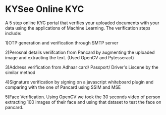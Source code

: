 # KYSee Online KYC

A 5 step online KYC portal that verifies your uploaded documents with your data using the applications of Machine Learning.
The verification steps include:

1)OTP generation and verification through SMTP server

2)Perosnal details veriifcation from Pancard by augmenting the uploaded image and extracting the text. (Used OpenCV and Pytesseract)

3)Address verification from Adhaar card/ Passport/ Driver's Liscene by the similar method

4)Signature verification by signing on a javascript whiteboard plugin and comparing with the one of Pancard using SSIM and MSE

5)Face Verification. Using OpenCV we took the 30 seconds video of person extracting 100 images of their face and using that dataset to test the face on pancard. 
